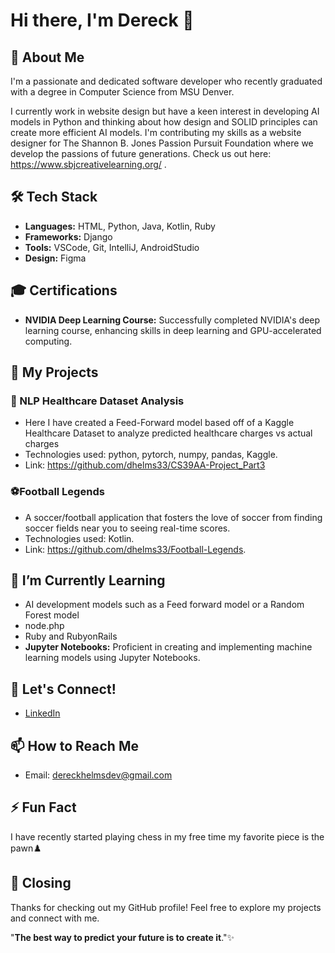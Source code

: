 # Hi there, I'm Dereck 👋

## 🚀 About Me

I'm a passionate and dedicated software developer who recently graduated with a degree in Computer Science from MSU Denver.

I currently work in website design but have a keen interest in developing AI models in Python and thinking about how design and SOLID principles can create more efficient AI models. 
I'm contributing my skills as a website designer for The Shannon B. Jones Passion Pursuit Foundation where we develop the passions of future generations. Check us out here: https://www.sbjcreativelearning.org/ .

## 🛠️ Tech Stack

- **Languages:** HTML, Python, Java, Kotlin, Ruby
- **Frameworks:** Django
- **Tools:** VSCode, Git, IntelliJ, AndroidStudio 
- **Design:** Figma

##  🎓 Certifications
- **NVIDIA Deep Learning Course:** Successfully completed NVIDIA's deep learning course, enhancing skills in deep learning and GPU-accelerated computing.

## 🔧 My Projects

### 📌 NLP Healthcare Dataset Analysis
- Here I have created a Feed-Forward model based off of a Kaggle Healthcare Dataset to analyze predicted healthcare charges vs actual charges
- Technologies used: python, pytorch, numpy, pandas, Kaggle.
- Link: https://github.com/dhelms33/CS39AA-Project_Part3

### ⚽Football Legends
- A soccer/football application that fosters the love of soccer from finding soccer fields near you to seeing real-time scores.
- Technologies used: Kotlin.
- Link: https://github.com/dhelms33/Football-Legends.

## 🌱 I’m Currently Learning

- AI development models such as a Feed forward model or a Random Forest model
- node.php
- Ruby and RubyonRails
- **Jupyter Notebooks:** Proficient in creating and implementing machine learning models using Jupyter Notebooks.
## 🔗 Let's Connect!

- [LinkedIn](https://www.linkedin.com/in/dereck-helms-211593186/)

## 📫 How to Reach Me

- Email: dereckhelmsdev@gmail.com

## ⚡ Fun Fact

I have recently started playing chess in my free time my favorite piece is the pawn♟️

## 👋 Closing

Thanks for checking out my GitHub profile! Feel free to explore my projects and connect with me. 

"**The best way to predict your future is to create it**."✨
